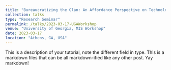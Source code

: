 ```yaml
---
title: "Bureaucratizing the Clan: An Affordance Perspective on Technology-Based Control with Body-Worn Cameras in Police Organizations"
collection: talks
type: "Research Seminar"
permalink: /talks/2023-03-17-UGAWorkshop
venue: "University of Georgia, MIS Workshop"
date: 2023-03-17
location: "Athens, GA, USA"
---
```



This is a description of your tutorial, note the different field in type. This is a markdown files that can be all markdown-ified like any other post. Yay markdown!

